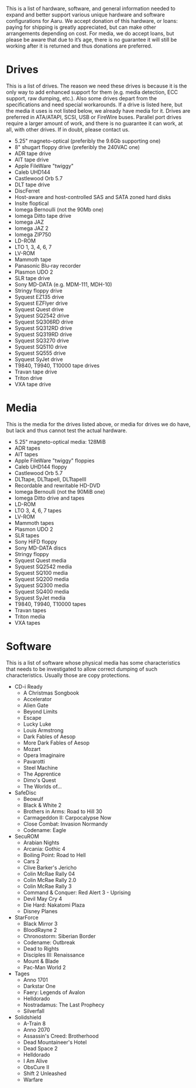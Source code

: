 This is a list of hardware, software, and general information needed to expand and better support various unique hardware and
software configurations for Aaru. We accept donation of this hardware, or loans: paying for shipping is greatly appreciated,
but can make other arrangements depending on cost. For media, we do accept loans, but please be aware that due to it’s age, there is
no guarantee it will still be working after it is returned and thus donations are preferred. 

Drives
======
This is a list of drives. The reason we need these drives is because it is the only way to add enhanced support for them (e.g. media
detection, ECC support, raw dumping, etc.). Also some drives depart from the specifications and need special workarounds. If a drive is
listed here, but the media it uses is not listed below, we already have media for it. Drives are preferred in ATA/ATAPI, SCSI, USB or
FireWire buses. Parallel port drives require a larger amount of work, and there is no guarantee it can work, at all, with other drives. If in
doubt, please contact us. 


- 5.25" magneto-optical (preferibly the 9.6Gb supporting one)
- 8" shugart floppy drive (preferibly the 240VAC one)
- ADR tape drive
- AIT tape drive
- Apple FileWare "twiggy"
- Caleb UHD144
- Castlewood Orb 5.7
- DLT tape drive
- DiscFerret
- Host-aware and host-controlled SAS and SATA zoned hard disks
- Insite floptical
- Iomega Bernoulli (not the 90Mb one)
- Iomega Ditto tape drive
- Iomega JAZ
- Iomega JAZ 2
- Iomega ZIP750
- LD-ROM
- LTO 1, 3, 4, 6, 7
- LV-ROM
- Mammoth tape
- Panasonic Blu-ray recorder
- Plasmon UDO 2
- SLR tape drive
- Sony MD-DATA (e.g. MDM-111, MDH-10)
- Stringy floppy drive
- Syquest EZ135 drive
- Syquest EZFlyer drive
- Syquest Quest drive
- Syquest SQ2542 drive
- Syquest SQ306RD drive
- Syquest SQ312RD drive
- Syquest SQ319RD drive
- Syquest SQ3270 drive
- Syquest SQ5110 drive
- Syquest SQ555 drive
- Syquest SyJet drive
- T9840, T9940, T10000 tape drives
- Travan tape drive
- Triton drive
- VXA tape drive

Media
=====
This is the media for the drives listed above, or media for drives we do have, but lack and thus cannot test the actual hardware.
- 5.25" magneto-optical media: 128MiB
- ADR tapes
- AIT tapes
- Apple FileWare "twiggy" floppies
- Caleb UHD144 floppy
- Castlewood Orb 5.7
- DLTtape, DLTtapeII, DLTtapeIII
- Recordable and rewritable HD-DVD
- Iomega Bernoulli (not the 90MiB one)
- Iomega Ditto drive and tapes
- LD-ROM
- LTO 3, 4, 6, 7 tapes
- LV-ROM
- Mammoth tapes
- Plasmon UDO 2
- SLR tapes
- Sony HiFD floppy
- Sony MD-DATA discs
- Stringy floppy
- Syquest Quest media
- Syquest SQ2542 media
- Syquest SQ100 media
- Syquest SQ200 media
- Syquest SQ300 media
- Syquest SQ400 media
- Syquest SyJet media
- T9840, T9940, T10000 tapes
- Travan tapes
- Triton media
- VXA tapes

Software
==================
This is a list of software whose physical media has some characteristics that needs
to be investigated to allow correct dumping of such characteristics. Usually those
are copy protections.

- CD-i Ready
  - A Christmas Songbook
  - Accelerator
  - Alien Gate
  - Beyond Limits
  - Escape
  - Lucky Luke
  - Louis Armstrong
  - Dark Fables of Aesop
  - More Dark Fables of Aesop
  - Mozart
  - Opera Imaginaire
  - Pavarotti
  - Steel Machine
  - The Apprentice
  - Dimo's Quest
  - The Worlds of...
- SafeDisc
  - Beowulf
  - Black & White 2
  - Brothers in Arms: Road to Hill 30
  - Carmageddon II: Carpocalypse Now
  - Close Combat: Invasion Normandy
  - Codename: Eagle
- SecuROM
  - Arabian Nights
  - Arcania: Gothic 4
  - Boiling Point: Road to Hell
  - Cars 2
  - Clive Barker's Jericho
  - Colin McRae Rally 04
  - Colin McRae Rally 2.0
  - Colin McRae Rally 3
  - Command & Conquer: Red Alert 3 - Uprising
  - Devil May Cry 4
  - Die Hard: Nakatomi Plaza
  - Disney Planes
- StarForce
  - Black Mirror 3
  - BloodRayne 2
  - Chronostorm: Siberian Border
  - Codename: Outbreak
  - Dead to Rights
  - Disciples III: Renaissance
  - Mount & Blade
  - Pac-Man World 2
- Tages
  - Anno 1701
  - Darkstar One
  - Faery: Legends of Avalon
  - Helldorado
  - Nostradamus: The Last Prophecy
  - Silverfall
- Solidshield
  - A-Train 8
  - Anno 2070
  - Assassin's Creed: Brotherhood
  - Dead Mountaineer's Hotel
  - Dead Space 2
  - Helldorado
  - I Am Alive
  - ObsCure II
  - Shift 2 Unleashed
  - Warfare
